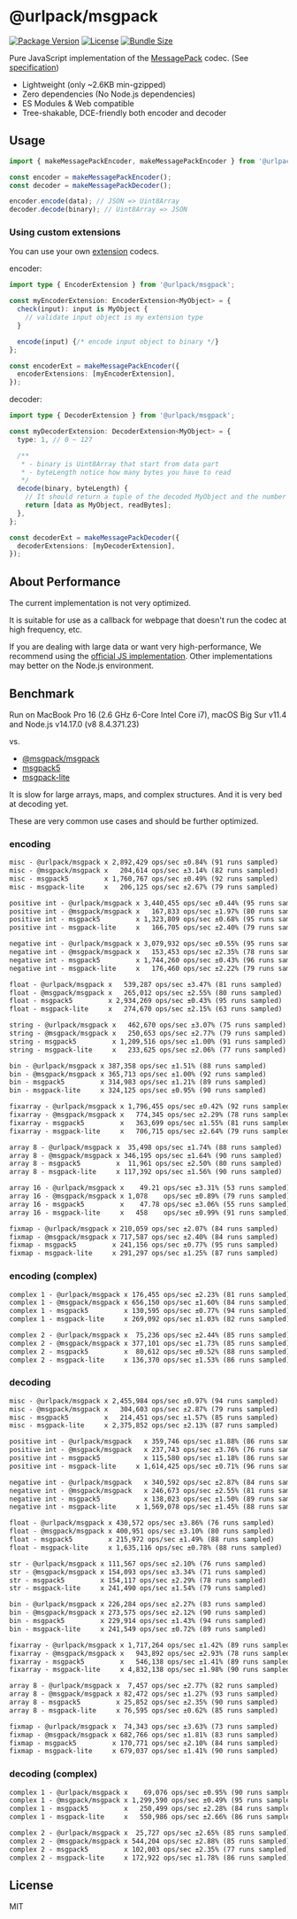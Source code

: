 # @urlpack/msgpack

[![Package Version](https://img.shields.io/npm/v/@urlpack/msgpack)](https://npm.im/@urlpack/msgpack)
[![License](https://img.shields.io/npm/l/@urlpack/msgpack)](#License)
[![Bundle Size](https://img.shields.io/bundlephobia/minzip/@urlpack/msgpack)](https://bundlephobia.com/package/@urlpack/msgpack)

Pure JavaScript implementation of the [MessagePack](https://msgpack.org/) codec. (See [specification](https://github.com/msgpack/msgpack/blob/master/spec.md))

- Lightweight (only ~2.6KB min-gzipped)
- Zero dependencies (No Node.js dependencies)
- ES Modules & Web compatible
- Tree-shakable, DCE-friendly both encoder and decoder

## Usage

```ts
import { makeMessagePackEncoder, makeMessagePackEncoder } from '@urlpack/msgpack';

const encoder = makeMessagePackEncoder();
const decoder = makeMessagePackDecoder();

encoder.encode(data); // JSON => Uint8Array
decoder.decode(binary); // Uint8Array => JSON
```

### Using custom extensions

You can use your own [extension](https://github.com/msgpack/msgpack/blob/master/spec.md#extension-types) codecs.

encoder:
```ts
import type { EncoderExtension } from '@urlpack/msgpack';

const myEncoderExtension: EncoderExtension<MyObject> = {
  check(input): input is MyObject {
    // validate input object is my extension type
  }

  encode(input) {/* encode input object to binary */}
};

const encoderExt = makeMessagePackEncoder({
  encoderExtensions: [myEncoderExtension],
});
```

decoder:
```ts
import type { DecoderExtension } from '@urlpack/msgpack';

const myDecoderExtension: DecoderExtension<MyObject> = {
  type: 1, // 0 ~ 127

  /**
   * - binary is Uint8Array that start from data part
   * - byteLength notice how many bytes you have to read
   */
  decode(binary, byteLength) {
    // It should return a tuple of the decoded MyObject and the number of bytes actually read.
    return [data as MyObject, readBytes];
  },
};

const decoderExt = makeMessagePackDecoder({
  decoderExtensions: [myDecoderExtension],
});
```

## About Performance

The current implementation is not very optimized.

It is suitable for use as a callback for webpage that doesn't run the codec at high frequency, etc.

If you are dealing with large data or want very high-performance, We recommend using the [official JS implementation](https://github.com/msgpack/msgpack-javascript). Other implementations may better on the Node.js environment.

## Benchmark

Run on MacBook Pro 16 (2.6 GHz 6-Core Intel Core i7), macOS Big Sur v11.4 and Node.js v14.17.0 (v8 8.4.371.23)

vs.
- [@msgpack/msgpack](https://github.com/msgpack/msgpack-javascript)
- [msgpack5](https://github.com/mcollina/msgpack5)
- [msgpack-lite](https://github.com/kawanet/msgpack-lite)

It is slow for large arrays, maps, and complex structures. And it is very bed at decoding yet.

These are very common use cases and should be further optimized.

### encoding

```txt
misc - @urlpack/msgpack x 2,892,429 ops/sec ±0.84% (91 runs sampled)
misc - @msgpack/msgpack x   204,614 ops/sec ±3.14% (82 runs sampled)
misc - msgpack5         x 1,760,767 ops/sec ±0.49% (92 runs sampled)
misc - msgpack-lite     x   206,125 ops/sec ±2.67% (79 runs sampled)

positive int - @urlpack/msgpack x 3,440,455 ops/sec ±0.44% (95 runs sampled)
positive int - @msgpack/msgpack x   167,833 ops/sec ±1.97% (80 runs sampled)
positive int - msgpack5         x 1,323,809 ops/sec ±0.68% (95 runs sampled)
positive int - msgpack-lite     x   166,705 ops/sec ±2.40% (79 runs sampled)

negative int - @urlpack/msgpack x 3,079,932 ops/sec ±0.55% (95 runs sampled)
negative int - @msgpack/msgpack x   153,453 ops/sec ±2.35% (78 runs sampled)
negative int - msgpack5         x 1,744,260 ops/sec ±0.43% (96 runs sampled)
negative int - msgpack-lite     x   176,460 ops/sec ±2.22% (79 runs sampled)

float - @urlpack/msgpack x   539,287 ops/sec ±3.47% (81 runs sampled)
float - @msgpack/msgpack x   265,012 ops/sec ±2.55% (80 runs sampled)
float - msgpack5         x 2,934,269 ops/sec ±0.43% (95 runs sampled)
float - msgpack-lite     x   274,670 ops/sec ±2.15% (63 runs sampled)

string - @urlpack/msgpack x   462,670 ops/sec ±3.07% (75 runs sampled)
string - @msgpack/msgpack x   250,653 ops/sec ±2.77% (79 runs sampled)
string - msgpack5         x 1,209,516 ops/sec ±1.00% (91 runs sampled)
string - msgpack-lite     x   233,625 ops/sec ±2.06% (77 runs sampled)

bin - @urlpack/msgpack x 387,358 ops/sec ±1.51% (88 runs sampled)
bin - @msgpack/msgpack x 365,713 ops/sec ±1.00% (92 runs sampled)
bin - msgpack5         x 314,983 ops/sec ±1.21% (89 runs sampled)
bin - msgpack-lite     x 324,125 ops/sec ±0.95% (90 runs sampled)

fixarray - @urlpack/msgpack x 1,796,455 ops/sec ±0.42% (92 runs sampled)
fixarray - @msgpack/msgpack x   774,345 ops/sec ±2.29% (78 runs sampled)
fixarray - msgpack5         x   363,699 ops/sec ±1.55% (81 runs sampled)
fixarray - msgpack-lite     x   706,715 ops/sec ±2.64% (79 runs sampled)

array 8 - @urlpack/msgpack x  35,498 ops/sec ±1.74% (88 runs sampled)
array 8 - @msgpack/msgpack x 346,195 ops/sec ±1.64% (90 runs sampled)
array 8 - msgpack5         x  11,961 ops/sec ±2.50% (80 runs sampled)
array 8 - msgpack-lite     x 117,392 ops/sec ±1.56% (90 runs sampled)

array 16 - @urlpack/msgpack x    49.21 ops/sec ±3.31% (53 runs sampled)
array 16 - @msgpack/msgpack x 1,078    ops/sec ±0.89% (79 runs sampled)
array 16 - msgpack5         x    47.78 ops/sec ±3.06% (55 runs sampled)
array 16 - msgpack-lite     x   458    ops/sec ±0.99% (91 runs sampled)

fixmap - @urlpack/msgpack x 210,059 ops/sec ±2.07% (84 runs sampled)
fixmap - @msgpack/msgpack x 717,587 ops/sec ±2.40% (84 runs sampled)
fixmap - msgpack5         x 241,156 ops/sec ±0.77% (95 runs sampled)
fixmap - msgpack-lite     x 291,297 ops/sec ±1.25% (87 runs sampled)
```

### encoding (complex)

```txt
complex 1 - @urlpack/msgpack x 176,455 ops/sec ±2.23% (81 runs sampled)
complex 1 - @msgpack/msgpack x 656,150 ops/sec ±1.60% (84 runs sampled)
complex 1 - msgpack5         x 130,595 ops/sec ±0.77% (94 runs sampled)
complex 1 - msgpack-lite     x 269,092 ops/sec ±1.03% (82 runs sampled)

complex 2 - @urlpack/msgpack x  75,236 ops/sec ±2.44% (85 runs sampled)
complex 2 - @msgpack/msgpack x 377,101 ops/sec ±1.73% (85 runs sampled)
complex 2 - msgpack5         x  80,612 ops/sec ±0.52% (88 runs sampled)
complex 2 - msgpack-lite     x 136,370 ops/sec ±1.53% (86 runs sampled)
```

### decoding

```txt
misc - @urlpack/msgpack x 2,455,984 ops/sec ±0.97% (94 runs sampled)
misc - @msgpack/msgpack x   304,603 ops/sec ±2.87% (79 runs sampled)
misc - msgpack5         x   214,451 ops/sec ±1.57% (85 runs sampled)
misc - msgpack-lite     x 2,375,852 ops/sec ±2.13% (87 runs sampled)

positive int - @urlpack/msgpack   x 359,746 ops/sec ±1.88% (86 runs sampled)
positive int - @msgpack/msgpack   x 237,743 ops/sec ±3.76% (76 runs sampled)
positive int - msgpack5           x 115,580 ops/sec ±1.18% (86 runs sampled)
positive int - msgpack-lite     x 1,614,425 ops/sec ±0.71% (96 runs sampled)

negative int - @urlpack/msgpack   x 340,592 ops/sec ±2.87% (84 runs sampled)
negative int - @msgpack/msgpack   x 246,673 ops/sec ±2.55% (81 runs sampled)
negative int - msgpack5           x 138,023 ops/sec ±1.50% (89 runs sampled)
negative int - msgpack-lite     x 1,569,078 ops/sec ±1.45% (88 runs sampled)

float - @urlpack/msgpack x 430,572 ops/sec ±3.86% (76 runs sampled)
float - @msgpack/msgpack x 400,951 ops/sec ±3.10% (80 runs sampled)
float - msgpack5         x 215,972 ops/sec ±1.49% (88 runs sampled)
float - msgpack-lite     x 1,635,116 ops/sec ±0.78% (88 runs sampled)

str - @urlpack/msgpack x 111,567 ops/sec ±2.10% (76 runs sampled)
str - @msgpack/msgpack x 154,093 ops/sec ±3.34% (71 runs sampled)
str - msgpack5         x 154,117 ops/sec ±2.29% (78 runs sampled)
str - msgpack-lite     x 241,490 ops/sec ±1.54% (79 runs sampled)

bin - @urlpack/msgpack x 226,284 ops/sec ±2.27% (83 runs sampled)
bin - @msgpack/msgpack x 273,575 ops/sec ±2.12% (90 runs sampled)
bin - msgpack5         x 229,914 ops/sec ±1.43% (94 runs sampled)
bin - msgpack-lite     x 241,549 ops/sec ±0.72% (89 runs sampled)

fixarray - @urlpack/msgpack x 1,717,264 ops/sec ±1.42% (89 runs sampled)
fixarray - @msgpack/msgpack x   943,892 ops/sec ±2.93% (78 runs sampled)
fixarray - msgpack5         x   546,138 ops/sec ±1.41% (89 runs sampled)
fixarray - msgpack-lite     x 4,832,138 ops/sec ±1.98% (90 runs sampled)

array 8 - @urlpack/msgpack x  7,457 ops/sec ±2.77% (82 runs sampled)
array 8 - @msgpack/msgpack x 82,472 ops/sec ±1.27% (93 runs sampled)
array 8 - msgpack5         x 25,852 ops/sec ±2.35% (90 runs sampled)
array 8 - msgpack-lite     x 76,595 ops/sec ±0.62% (85 runs sampled)

fixmap - @urlpack/msgpack x  74,343 ops/sec ±3.63% (73 runs sampled)
fixmap - @msgpack/msgpack x 682,766 ops/sec ±1.81% (83 runs sampled)
fixmap - msgpack5         x 170,771 ops/sec ±2.10% (84 runs sampled)
fixmap - msgpack-lite     x 679,037 ops/sec ±1.41% (90 runs sampled)
```

### decoding (complex)

```txt
complex 1 - @urlpack/msgpack x    69,076 ops/sec ±0.95% (90 runs sampled)
complex 1 - @msgpack/msgpack x 1,299,590 ops/sec ±0.49% (95 runs sampled)
complex 1 - msgpack5         x   250,499 ops/sec ±2.28% (84 runs sampled)
complex 1 - msgpack-lite     x   550,986 ops/sec ±2.66% (86 runs sampled)

complex 2 - @urlpack/msgpack x  25,727 ops/sec ±2.65% (85 runs sampled)
complex 2 - @msgpack/msgpack x 544,204 ops/sec ±2.88% (85 runs sampled)
complex 2 - msgpack5         x 102,003 ops/sec ±2.35% (77 runs sampled)
complex 2 - msgpack-lite     x 172,922 ops/sec ±1.78% (86 runs sampled)
```

## License

MIT
